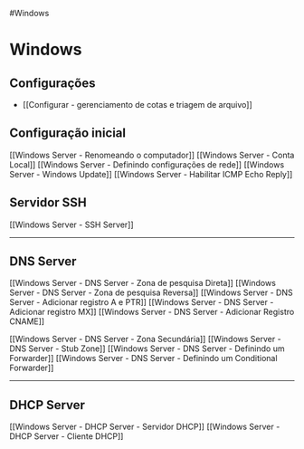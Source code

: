 #Windows 
# Windows

## Configurações

- [[Configurar - gerenciamento de cotas e triagem de arquivo]]

## Configuração inicial
[[Windows Server - Renomeando o computador]]
[[Windows Server - Conta Local]]
[[Windows Server - Definindo configurações de rede]]
[[Windows Server - Windows Update]]
[[Windows Server - Habilitar ICMP Echo Reply]]

## Servidor SSH
[[Windows Server - SSH Server]]
****
## DNS Server
[[Windows Server - DNS Server - Zona de pesquisa Direta]]
[[Windows Server - DNS Server - Zona de pesquisa Reversa]]
[[Windows Server - DNS Server - Adicionar registro A e PTR]]
[[Windows Server - DNS Server - Adicionar registro MX]]
[[Windows Server - DNS Server - Adicionar Registro CNAME]]

[[Windows Server - DNS Server - Zona Secundária]]
[[Windows Server - DNS Server - Stub Zone]]
[[Windows Server - DNS Server - Definindo um Forwarder]]
[[Windows Server - DNS Server - Definindo um Conditional Forwarder]]

---

## DHCP Server
[[Windows Server - DHCP Server - Servidor DHCP]]
[[Windows Server - DHCP Server - Cliente DHCP]]
